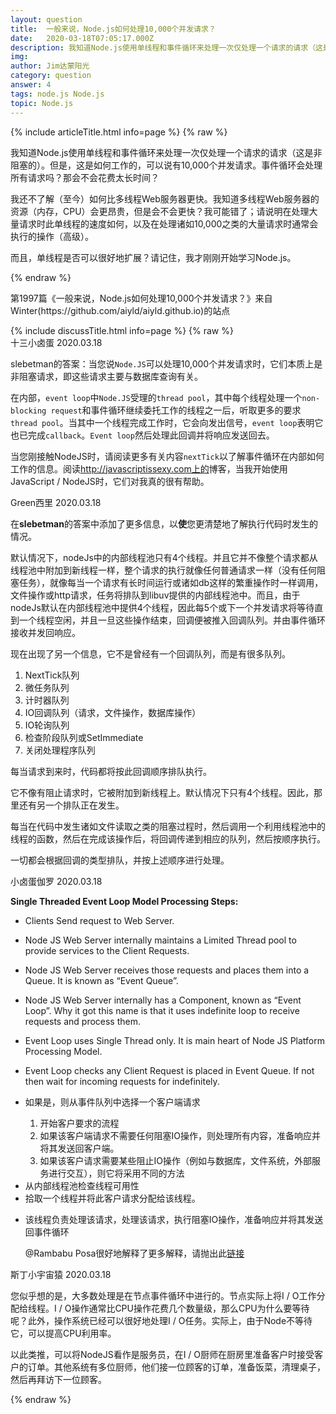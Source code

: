 ```yaml
---
layout: question
title:  一般来说，Node.js如何处理10,000个并发请求？
date:   2020-03-18T07:05:17.000Z
description: 我知道Node.js使用单线程和事件循环来处理一次仅处理一个请求的请求（这是非阻塞的）。但是，这是如何工作的，可以说有10,000个并发请求。事件循环会处...
img: 
author: Jim达蒙阳光
category: question
answer: 4
tags: node.js Node.js
topic: Node.js
---
```

<div class="article-root">
  <div class="article">
    {% include articleTitle.html info=page %}
    {% raw %}
    <div class="article-content"><p><font style="vertical-align: inherit;"><font style="vertical-align: inherit;">我知道Node.js使用单线程和事件循环来处理一次仅处理一个请求的请求（这是非阻塞的）。</font><font style="vertical-align: inherit;">但是，这是如何工作的，可以说有10,000个并发请求。</font><font style="vertical-align: inherit;">事件循环会处理所有请求吗？</font><font style="vertical-align: inherit;">那会不会花费太长时间？</font></font></p>

<p><font style="vertical-align: inherit;"><font style="vertical-align: inherit;">我还不了解（至今）如何比多线程Web服务器更快。</font><font style="vertical-align: inherit;">我知道多线程Web服务器的资源（内存，CPU）会更昂贵，但是会不会更快？</font><font style="vertical-align: inherit;">我可能错了；</font><font style="vertical-align: inherit;">请说明在处理大量请求时此单线程的速度如何，以及在处理诸如10,000之类的大量请求时通常会执行的操作（高级）。</font></font></p>

<p><font style="vertical-align: inherit;"><font style="vertical-align: inherit;">而且，单线程是否可以很好地扩展？</font><font style="vertical-align: inherit;">请记住，我才刚刚开始学习Node.js。</font></font></p></div>
    {% endraw %}
  </div>
  <p class="winter_mark">第1997篇《一般来说，Node.js如何处理10,000个并发请求？》来自Winter(https://github.com/aiyld/aiyld.github.io)的站点</p>
  <div class="discuss-wrapper">
    {% include discussTitle.html info=page %}
    {% raw %}
    <div class="discuss-item">
        <div class="discuss-parent">
          <div class="discuss-meta">
            <span class="discuss-user">十三小卤蛋</span>
            <span class="discuss-time">2020.03.18</span>
          </div>
          <div class="discuss-comment"><p><font style="vertical-align: inherit;"><font style="vertical-align: inherit;">slebetman的答案：当您说</font></font><code>Node.JS</code><font style="vertical-align: inherit;"><font style="vertical-align: inherit;">可以处理10,000个并发请求时，它们本质上是非阻塞请求，即这些请求主要与数据库查询有关。</font></font></p>

<p><font style="vertical-align: inherit;"><font style="vertical-align: inherit;">在内部，</font></font><code>event loop</code><font style="vertical-align: inherit;"><font style="vertical-align: inherit;">中</font></font><code>Node.JS</code><font style="vertical-align: inherit;"><font style="vertical-align: inherit;">受理的</font></font><code>thread pool</code><font style="vertical-align: inherit;"><font style="vertical-align: inherit;">，其中每个线程处理一个</font></font><code>non-blocking request</code><font style="vertical-align: inherit;"><font style="vertical-align: inherit;">和事件循环继续委托工作的线程之一后，听取更多的要求</font></font><code>thread pool</code><font style="vertical-align: inherit;"><font style="vertical-align: inherit;">。</font><font style="vertical-align: inherit;">当其中一个线程完成工作时，它会向发出信号，</font></font><code>event loop</code><font style="vertical-align: inherit;"><font style="vertical-align: inherit;">表明它也已完成</font></font><code>callback</code><font style="vertical-align: inherit;"><font style="vertical-align: inherit;">。</font></font><code>Event loop</code><font style="vertical-align: inherit;"><font style="vertical-align: inherit;">然后处理此回调并将响应发送回去。</font></font></p>

<p><font style="vertical-align: inherit;"><font style="vertical-align: inherit;">当您刚接触NodeJS时，请阅读更多有关内容</font></font><code>nextTick</code><font style="vertical-align: inherit;"><font style="vertical-align: inherit;">以了解事件循环在内部如何工作的信息。</font><font style="vertical-align: inherit;">阅读</font></font><a href="http://javascriptissexy.com" rel="noreferrer"><font style="vertical-align: inherit;"><font style="vertical-align: inherit;">http://javascriptissexy.com上的</font></font></a><font style="vertical-align: inherit;"><font style="vertical-align: inherit;">博客</font><font style="vertical-align: inherit;">，当我开始使用JavaScript / NodeJS时，它们对我真的很有帮助。</font></font></p></div>
        </div></div><div class="discuss-item">
        <div class="discuss-parent">
          <div class="discuss-meta">
            <span class="discuss-user">Green西里</span>
            <span class="discuss-time">2020.03.18</span>
          </div>
          <div class="discuss-comment"><p><font style="vertical-align: inherit;"><font style="vertical-align: inherit;">在</font></font><strong><font style="vertical-align: inherit;"><font style="vertical-align: inherit;">slebetman</font></font></strong><font style="vertical-align: inherit;"><font style="vertical-align: inherit;">的答案中</font><font style="vertical-align: inherit;">添加</font><font style="vertical-align: inherit;">了更多信息，</font><font style="vertical-align: inherit;">以</font><strong><font style="vertical-align: inherit;">使</font></strong><font style="vertical-align: inherit;">您更清楚地了解执行代码时发生的情况。</font></font></p>

<p><font style="vertical-align: inherit;"><font style="vertical-align: inherit;">默认情况下，nodeJs中的内部线程池只有4个线程。</font><font style="vertical-align: inherit;">并且它并不像整个请求都从线程池中附加到新线程一样，整个请求的执行就像任何普通请求一样（没有任何阻塞任务），就像每当一个请求有长时间运行或诸如db这样的繁重操作时一样调用，文件操作或http请求，任务将排队到libuv提供的内部线程池中。</font><font style="vertical-align: inherit;">而且，由于nodeJs默认在内部线程池中提供4个线程，因此每5个或下一个并发请求将等待直到一个线程空闲，并且一旦这些操作结束，回调便被推入回调队列。</font><font style="vertical-align: inherit;">并由事件循环接收并发回响应。</font></font></p>

<p><font style="vertical-align: inherit;"><font style="vertical-align: inherit;">现在出现了另一个信息，它不是曾经有一个回调队列，而是有很多队列。 </font></font></p>

<ol>
<li><font style="vertical-align: inherit;"><font style="vertical-align: inherit;">NextTick队列</font></font></li>
<li><font style="vertical-align: inherit;"><font style="vertical-align: inherit;">微任务队列</font></font></li>
<li><font style="vertical-align: inherit;"><font style="vertical-align: inherit;">计时器队列</font></font></li>
<li><font style="vertical-align: inherit;"><font style="vertical-align: inherit;">IO回调队列（请求，文件操作，数据库操作）</font></font></li>
<li><font style="vertical-align: inherit;"><font style="vertical-align: inherit;">IO轮询队列 </font></font></li>
<li><font style="vertical-align: inherit;"><font style="vertical-align: inherit;">检查阶段队列或SetImmediate</font></font></li>
<li><font style="vertical-align: inherit;"><font style="vertical-align: inherit;">关闭处理程序队列</font></font></li>
</ol>

<p><font style="vertical-align: inherit;"><font style="vertical-align: inherit;">每当请求到来时，代码都将按此回调顺序排队执行。 </font></font></p>

<p><font style="vertical-align: inherit;"><font style="vertical-align: inherit;">它不像有阻止请求时，它被附加到新线程上。</font><font style="vertical-align: inherit;">默认情况下只有4个线程。</font><font style="vertical-align: inherit;">因此，那里还有另一个排队正在发生。</font></font></p>

<p><font style="vertical-align: inherit;"><font style="vertical-align: inherit;">每当在代码中发生诸如文件读取之类的阻塞过程时，然后调用一个利用线程池中的线程的函数，然后在完成该操作后，将回调传递到相应的队列，然后按顺序执行。</font></font></p>

<p><font style="vertical-align: inherit;"><font style="vertical-align: inherit;">一切都会根据回调的类型排队，并按上述顺序进行处理。</font></font></p></div>
        </div></div><div class="discuss-item">
        <div class="discuss-parent">
          <div class="discuss-meta">
            <span class="discuss-user">小卤蛋伽罗</span>
            <span class="discuss-time">2020.03.18</span>
          </div>
          <div class="discuss-comment"><p><strong>Single Threaded Event Loop Model Processing Steps:</strong></p>

<ul>
<li><p>Clients Send request to Web Server.</p></li>
<li><p>Node JS Web Server internally maintains a Limited Thread pool to
provide services to     the Client Requests.</p></li>
<li><p>Node JS Web Server receives those requests and places them into a
Queue. It is known as “Event Queue”.</p></li>
<li><p>Node JS Web Server internally has a Component, known as “Event Loop”.
Why it got this name is that it uses indefinite loop to receive
requests and process them.</p></li>
<li><p>Event Loop uses Single Thread only. It is main heart of Node JS
Platform    Processing Model.</p></li>
<li><p>Event Loop checks any Client Request is placed in    Event Queue. If
not then wait for incoming requests for indefinitely.</p></li>
<li><p><font style="vertical-align: inherit;"><font style="vertical-align: inherit;">如果是，则从事件队列中选择一个客户端请求</font></font></p>

<ol>
<li><font style="vertical-align: inherit;"><font style="vertical-align: inherit;">开始客户要求的流程</font></font></li>
<li><font style="vertical-align: inherit;"><font style="vertical-align: inherit;">如果该客户端请求不需要任何阻塞IO操作，则处理所有内容，准备响应并将其发送回客户端。</font></font></li>
<li><font style="vertical-align: inherit;"><font style="vertical-align: inherit;">如果该客户请求需要某些阻止IO操作（例如与数据库，文件系统，外部服务进行交互），则它将采用不同的方法</font></font></li>
</ol></li>
<li><font style="vertical-align: inherit;"><font style="vertical-align: inherit;">从内部线程池检查线程可用性</font></font></li>
<li><font style="vertical-align: inherit;"><font style="vertical-align: inherit;">拾取一个线程并将此客户请求分配给该线程。</font></font></li>
<li><p><font style="vertical-align: inherit;"><font style="vertical-align: inherit;">该线程负责处理该请求，处理该请求，执行阻塞IO操作，准备响应并将其发送回事件循环</font></font></p>

<p><font style="vertical-align: inherit;"><font style="vertical-align: inherit;">@Rambabu Posa很好地解释了更多解释，请抛出此</font></font><a href="https://www.journaldev.com/7462/node-js-architecture-single-threaded-event-loop" rel="noreferrer"><font style="vertical-align: inherit;"><font style="vertical-align: inherit;">链接</font></font></a></p></li>
</ul></div>
        </div></div><div class="discuss-item">
        <div class="discuss-parent">
          <div class="discuss-meta">
            <span class="discuss-user">斯丁小宇宙猿</span>
            <span class="discuss-time">2020.03.18</span>
          </div>
          <div class="discuss-comment"><p><font style="vertical-align: inherit;"><font style="vertical-align: inherit;">您似乎想的是，大多数处理是在节点事件循环中进行的。</font><font style="vertical-align: inherit;">节点实际上将I / O工作分配给线程。</font><font style="vertical-align: inherit;">I / O操作通常比CPU操作花费几个数量级，那么CPU为什么要等待呢？</font><font style="vertical-align: inherit;">此外，操作系统已经可以很好地处理I / O任务。</font><font style="vertical-align: inherit;">实际上，由于Node不等待它，可以提高CPU利用率。</font></font></p>

<p><font style="vertical-align: inherit;"><font style="vertical-align: inherit;">以此类推，可以将NodeJS看作是服务员，在I / O厨师在厨房里准备客户时接受客户的订单。</font><font style="vertical-align: inherit;">其他系统有多位厨师，他们接一位顾客的订单，准备饭菜，清理桌子，然后再拜访下一位顾客。</font></font></p></div>
        </div></div>
    {% endraw %}
  </div>
<div>
